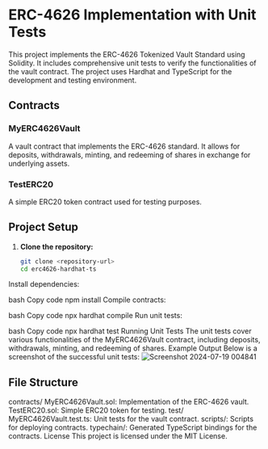 # ERC-4626 Implementation with Unit Tests

This project implements the ERC-4626 Tokenized Vault Standard using Solidity. It includes comprehensive unit tests to verify the functionalities of the vault contract. 
The project uses Hardhat and TypeScript for the development and testing environment.

## Contracts

### MyERC4626Vault

A vault contract that implements the ERC-4626 standard. It allows for deposits, withdrawals, minting, and redeeming of shares in exchange for underlying assets.

### TestERC20

A simple ERC20 token contract used for testing purposes.

## Project Setup

1. **Clone the repository:**

   ```bash
   git clone <repository-url>
   cd erc4626-hardhat-ts
Install dependencies:

bash
Copy code
npm install
Compile contracts:

bash
Copy code
npx hardhat compile
Run unit tests:

bash
Copy code
npx hardhat test
Running Unit Tests
The unit tests cover various functionalities of the MyERC4626Vault contract, including deposits, withdrawals, minting, and redeeming of shares.
Example Output
Below is a screenshot of the successful unit tests:
![Screenshot 2024-07-19 004841](https://github.com/user-attachments/assets/227c2c23-4068-43a3-857f-13f193b1d132)

## File Structure
contracts/
MyERC4626Vault.sol: Implementation of the ERC-4626 vault.
TestERC20.sol: Simple ERC20 token for testing.
test/
MyERC4626Vault.test.ts: Unit tests for the vault contract.
scripts/: Scripts for deploying contracts.
typechain/: Generated TypeScript bindings for the contracts.
License
This project is licensed under the MIT License.
